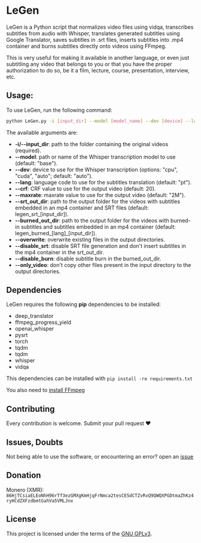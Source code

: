 # LeGen

LeGen is a Python script that normalizes video files using vidqa, transcribes subtitles from audio with Whisper, translates generated subtitles using Google Translator, saves subtitles in .srt files, inserts subtitles into .mp4 container and burns subtitles directly onto videos using FFmpeg.

This is very useful for making it available in another language, or even just subtitling any video that belongs to you or that you have the proper authorization to do so, be it a film, lecture, course, presentation, interview, etc.

## Usage:

To use LeGen, run the following command:

```sh
python LeGen.py -i [input_dir] --model [model_name] --dev [device] --lang [language_code] --crf [crf_value] --maxrate [maxrate_value] --srt_out_dir [output_dir_for_srt_files] --burned_out_dir [output_dir_for_burned_files] --overwrite --disable_srt --disable_burn --only_video
```

The available arguments are:

-    **-i/--input_dir**: path to the folder containing the original videos (required).
-    **--model**: path or name of the Whisper transcription model to use (default: "base").
-    **--dev**: device to use for the Whisper transcription (options: "cpu", "cuda", "auto"; default: "auto").
-    **--lang**: language code to use for the subtitles translation (default: "pt").
-    **--crf**: CRF value to use for the output video (default: 20).
-    **--maxrate**: maxrate value to use for the output video (default: "2M").
-    **--srt_out_dir**: path to the output folder for the videos with subtitles embedded in an mp4 container and SRT files (default: legen_srt_[input_dir]).
-    **--burned_out_dir**: path to the output folder for the videos with burned-in subtitles and subtitles embedded in an mp4 container (default: legen_burned_[lang]_[input_dir]).
-    **--overwrite**: overwrite existing files in the output directories.
-    **--disable_srt**: disable SRT file generation and don't insert subtitles in the mp4 container in the srt_out_dir.
-    **--disable_burn**: disable subtitle burn in the burned_out_dir.
-    **--only_video**: don't copy other files present in the input directory to the output directories.

## Dependencies

LeGen requires the following **pip** dependencies to be installed:
- deep_translator
- ffmpeg_progress_yield
- openai_whisper
- pysrt
- torch
- tqdm
- tqdm
- whisper
- vidqa

This dependencies can be installed with ```pip install -re requirements.txt```

You also need to [install FFmpeg](https://ffmpeg.org/download.html)

## Contributing

Every contribution is welcome. Submit your pull request ❤️

## Issues, Doubts

Not being able to use the software, or encountering an error? open an [issue](https://github.com/matheusbach/legen/issues/new)

## Donation
Monero (XMR): ```86HjTCsiaELEoNhH96rTf3ezGMXgKmHjqFrNmca2tesCESdCTZvRvQ9QWQXPGDtmaZhKz4ryHCdZXFzdbmtGahVa5VMLJnx```

## License

This project is licensed under the terms of the [GNU GPLv3](https://choosealicense.com/licenses/gpl-3.0/).
